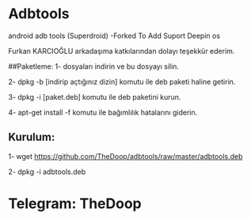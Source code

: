 # Adbtools
android adb tools (Superdroid) -Forked To Add Suport Deepin os

Furkan KARCIOĞLU arkadaşıma katkılarından dolayı teşekkür ederim.

##Paketleme:
1- dosyaları indirin ve bu dosyayı silin.

2- dpkg -b [indirip açtığınız dizin] komutu ile deb paketi haline getirin.

3- dpkg -i [paket.deb] komutu ile deb paketini kurun.

4- apt-get install -f komutu ile bağımlılık hatalarını giderin.

## Kurulum:
1- wget  https://github.com/TheDoop/adbtools/raw/master/adbtools.deb

2- dpkg -i adbtools.deb

# Telegram: TheDoop 
